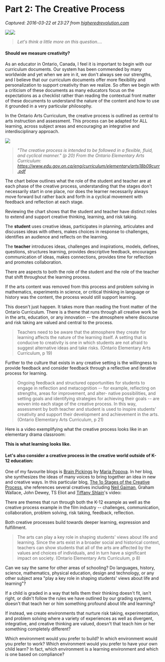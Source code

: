 # Part 2: The Creative Process

_Captured: 2016-03-22 at 23:27 from [higheredrevolution.com](https://higheredrevolution.com/part-2-the-creative-process-c56a78f2fc27)_

![](https://cdn-images-1.medium.com/freeze/max/30/1*kU_y1imscO8IhuVPL1e2bg.jpeg?q=20)![](https://cdn-images-1.medium.com/max/600/1*kU_y1imscO8IhuVPL1e2bg.jpeg)

> _Let's think a little more on this question…._

#### Should we measure creativity?

As an educator in Ontario, Canada, I feel it is important to begin with our curriculum documents. Our system has been commended by many worldwide and yet when we are in it, we don't always see our strengths, and I believe that our curriculum documents offer more flexibility and personalization to support creativity than we realize. So often we begin with a criticism of these documents as many educators focus on the expectations as a checklist rather than reading the contextual front matter of these documents to understand the nature of the content and how to use it grounded in a very particular philosophy.

In the Ontario Arts Curriculum, the creative process is outlined as central to arts instruction and assessment. This process can be adapted for ALL learning, across subject areas and encouraging an integrative and interdisciplinary approach.

![](https://cdn-images-1.medium.com/max/800/1*a7ZTY95fM-nrBeLg_Ps0ag.gif)

> _"The creative process is intended to be followed in a flexible, fluid, and cyclical manner." (p 20) From the Ontario Elementary Arts Curriculum: https://www.edu.gov.on.ca/eng/curriculum/elementary/arts18b09curr.pdf_

The chart below outlines what the role of the student and teacher are at each phase of the creative process, understanding that the stages don't necessarily start in one place, nor does the learner necessarily always move forward but rather back and forth in a cyclical movement with feedback and reflection at each stage.

Reviewing the chart shows that the student and teacher have distinct roles to extend and support creative thinking, learning, and risk taking.

The **student** uses creative ideas, participates in planning, articulates and discusses ideas with others, makes choices in response to challenges, identifies an audience and reflects on the learning.

The **teacher** introduces ideas, challenges and inspirations, models, defines, questions, structures learning, provides descriptive feedback, encourages communication of ideas, makes connections, provides time for reflection and promotes collaboration.

There are aspects to both the role of the student and the role of the teacher that shift throughout the learning process.

If the arts content was removed from this process and problem solving in mathematics, experiments in science, or critical thinking in language or history was the content, the process would still support learning.

This doesn't just happen. It takes more than reading the front matter of the Ontario Curriculum. There is a theme that runs through all creative work be in the arts, education, or any innovation -- the atmosphere where discourse and risk taking are valued and central to the process.

> Teachers need to be aware that the atmosphere they create for learning affects the nature of the learning itself. A setting that is conducive to creativity is one in which students are not afraid to suggest alternative ideas and take risks. (Ontario Elementary Arts Curriculum, p 19)

Further to the culture that exists in any creative setting is the willingness to provide feedback and consider feedback through a reflective and iterative process for learning.

> Ongoing feedback and structured opportunities for students to engage in reflection and metacognition -- for example, reflecting on strengths, areas for improvement, and alter- native possibilities, and setting goals and identifying strategies for achieving their goals -- are woven into each stage of the creative process. In this way, assessment by both teacher and student is used to inspire students' creativity and support their development and achievement in the arts. (Ontario Elementary Arts Curriculum, p 21)

Here is a video exemplifying what the creative process looks like in an elementary drama classroom:

**This is what learning looks like.**

#### Let's also consider a creative process in the creative world outside of K-12 education:

One of my favourite blogs is [Brain Pickings](http://@brainpickings) by [Maria Popova](https://medium.com/u/964fe4a6b632). In her blog, she synthesizes the ideas of many voices to bring together an idea in new and creative ways. In this particular blog, [The 1o Stages of the Creative Process](https://www.brainpickings.org/2014/02/19/tiffany-shlain-creative-process/), she references several creatives including [Neil Gaiman](https://medium.com/u/3e427e04acbd), Graham Wallace, John Dewey, TS Eliot and [Tiffany Shlain](https://medium.com/u/bd26e45a3b0a)'s video:

There are themes that run through both the K-12 example as well as the creative process example in the film industry -- challenges, communication, collaboration, problem solving, risk taking, feedback, reflection.

Both creative processes build towards deeper learning, expression and fulfillment.

> The arts can play a key role in shaping students' views about life and learning. Since the arts exist in a broader social and historical context, teachers can show students that all of the arts are affected by the values and choices of individuals, and in turn have a significant impact on society. (Ontario Elementary Arts Curriculum, p 8)

Can we say the same for other areas of schooling? Do languages, history, science, mathematics, physical education, design and technology, or any other subject area "play a key role in shaping students' views about life and learning"?

If a child is graded in a way that tells them their thinking doesn't fit, isn't right, or didn't follow the rules we have outlined by our grading systems, doesn't that teach her or him something profound about life and learning?

If instead, we create environments that nurture risk taking, experimentation, and problem solving where a variety of experiences as well as divergent, integrative, and creative thinking are valued, doesn't that teach him or her something completely different?

Which environment would you prefer to build? In which environment would you prefer to work? Which environment would you prefer to have your own child learn? In fact, which environment is a learning environment and which is one based on compliance?

